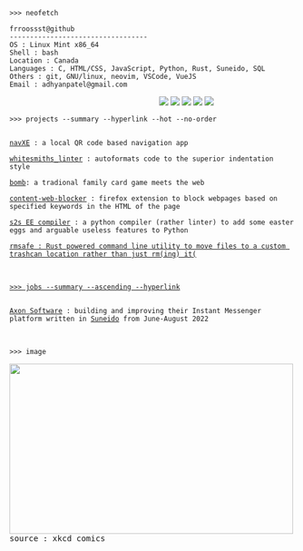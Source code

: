 ```
>>> neofetch
```

```
frroossst@github
----------------------------------
OS : Linux Mint x86_64
Shell : bash
Location : Canada
Languages : C, HTML/CSS, JavaScript, Python, Rust, Suneido, SQL
Others : git, GNU/linux, neovim, VSCode, VueJS
Email : adhyanpatel@gmail.com
```
<p align="left">
  &nbsp; &nbsp; &nbsp; &nbsp; &nbsp;&nbsp;&nbsp;&nbsp;&nbsp;&nbsp;&nbsp;&nbsp;&nbsp;&nbsp;&nbsp;&nbsp;&nbsp;&nbsp;&nbsp;&nbsp;&nbsp;&nbsp;&nbsp;&nbsp;&nbsp;&nbsp;&nbsp;&nbsp;&nbsp;&nbsp;&nbsp;&nbsp;&nbsp;&nbsp;&nbsp;&nbsp;&nbsp;&nbsp;&nbsp;&nbsp;&nbsp;&nbsp;&nbsp;&nbsp;&nbsp;&nbsp;&nbsp;&nbsp;&nbsp;&nbsp;&nbsp;&nbsp;&nbsp;&nbsp;&nbsp;&nbsp;&nbsp;&nbsp;&nbsp;&nbsp;&nbsp;&nbsp;
  <img src="https://singlecolorimage.com/get/F28FAD/25x20" />
  <img src="https://singlecolorimage.com/get/ABE9B3/25x20" />
  <img src="https://singlecolorimage.com/get/B5E8E0/25x20" />
  <img src="https://singlecolorimage.com/get/96CDFB/25x20" />
  <img src="https://singlecolorimage.com/get/89DCEB/25x20" />
</p>

```
>>> projects --summary --hyperlink --hot --no-order
```
<pre>
<code>
<a href="https://github.com/frroossst/navXE">navXE</a> : a local QR code based navigation app

<a href="https://github.com/frroossst/whitesmiths_linter">whitesmiths_linter</a> : autoformats code to the superior indentation style

<a href="https://github.com/frroossst/bombTheCardGame">bomb</a>: a tradional family card game meets the web

<a href="https://github.com/frroossst/webpage_content_blocker">content-web-blocker</a> : firefox extension to block webpages based on specified keywords in the HTML of the page

<a href="https://github.com/frroossst/python_s2s_compiler">s2s EE compiler</a> : a python compiler (rather linter) to add some easter eggs and arguable useless features to Python

<a href="https://github.com/frroossst/saferm">rmsafe : Rust powered command line utility to move files to a custom trashcan location rather than just rm(ing) it(

</code>
</pre>

```
>>> jobs --summary --ascending --hyperlink
```
<pre>
<code>
<a href="https://axonsoftware.com/">Axon Software</a> : building and improving their Instant Messenger platform written in <a href="https://suneido.com/">Suneido</a> from June-August 2022

</code>
</pre>

```
>>> image
```
<pre>
<img src="https://imgs.xkcd.com/comics/wisdom_of_the_ancients.png" height="300" width="500">
source : xkcd comics
</pre>
